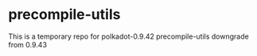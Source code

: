 # precompile-utils
This is a temporary repo for polkadot-0.9.42 precompile-utils downgrade from 0.9.43
